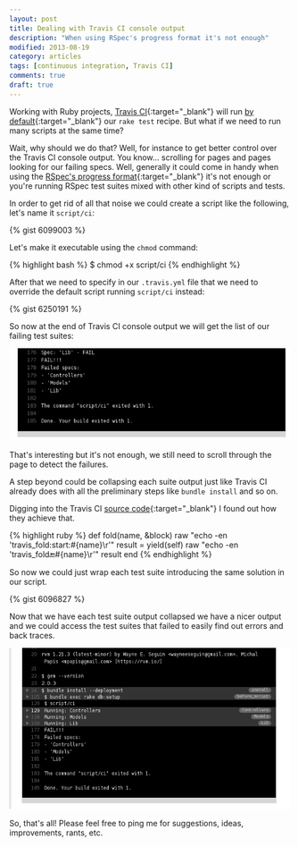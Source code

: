 ```yaml
---
layout: post
title: Dealing with Travis CI console output
description: "When using RSpec's progress format it's not enough"
modified: 2013-08-19
category: articles
tags: [continuous integration, Travis CI]
comments: true
draft: true
---
```


Working with Ruby projects, [Travis CI](https://travis-ci.org/){:target="_blank"} will run [by default](http://about.travis-ci.org/docs/user/languages/ruby/#Default-Test-Script){:target="_blank"} our `rake test` recipe. But what if we need to run many scripts at the same time?

Wait, why should we do that? Well, for instance to get better control over the Travis CI console output. You know... scrolling for pages and pages looking for our failing specs. Well, generally it could come in handy when using the [RSpec's progress format](https://www.relishapp.com/rspec/rspec-core/v/2-14/docs/command-line/format-option){:target="_blank"} it's not enough or you're running RSpec test suites mixed with other kind of scripts and tests.

In order to get rid of all that noise we could create a script like the following, let's name it `script/ci`:

{% gist 6099003 %}

Let's make it executable using the `chmod` command:

{% highlight bash %}
$ chmod +x script/ci
{% endhighlight %}

After that we need to specify in our `.travis.yml` file that we need to override the default script running `script/ci` instead:

{% gist 6250191 %}

So now at the end of Travis CI console output we will get the list of our failing test suites:

![travis output without collapsing](/images/travis_without.png)

That's interesting but it's not enough, we still need to scroll through the page to detect the failures.

A step beyond could be collapsing each suite output just like Travis CI already does with all the preliminary steps like `bundle install` and so on.

Digging into the Travis CI [source code](https://github.com/travis-ci/travis-build/blob/7e78698c40f037da9d18579345ae041c6cd43189/lib/travis/build/shell/dsl.rb#L58){:target="_blank"} I found out how they achieve that.

{% highlight ruby %}
def fold(name, &block)
  raw "echo -en 'travis_fold:start:#{name}\\r'"
  result = yield(self)
  raw "echo -en 'travis_fold:end:#{name}\\r'"
  result
end
{% endhighlight %}

So now we could just wrap each test suite introducing the same solution in our script.

{% gist 6096827 %}

Now that we have each test suite output collapsed we have a nicer output and we could access the test suites that failed to easily find out errors and back traces.

![travis output with collapsing](/images/travis_collapsed.gif)

So, that's all! Please feel free to ping me for suggestions, ideas, improvements, rants, etc.
